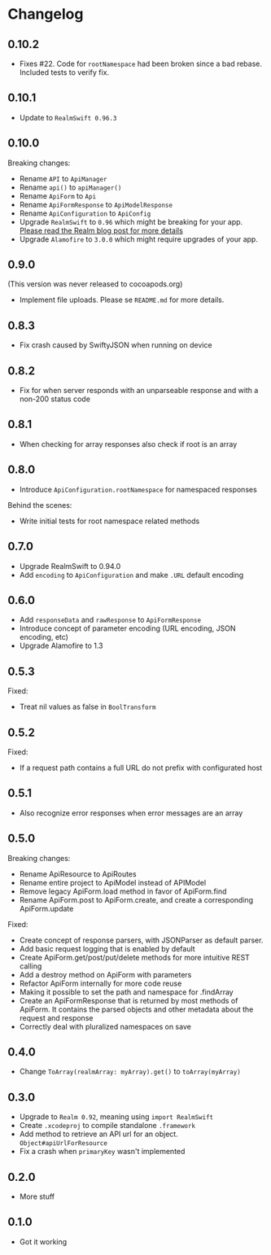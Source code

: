 # Changelog

## 0.10.2

- Fixes #22. Code for `rootNamespace` had been broken since a bad rebase. Included tests to verify fix.

## 0.10.1

- Update to `RealmSwift 0.96.3`

## 0.10.0
Breaking changes:

- Rename `API` to `ApiManager`
- Rename `api()` to `apiManager()`
- Rename `ApiForm` to `Api`
- Rename `ApiFormResponse` to `ApiModelResponse`
- Rename `ApiConfiguration` to `ApiConfig`
- Upgrade `RealmSwift` to `0.96` which might be breaking for your app. [Please read the Realm blog post for more details](https://realm.io/news/realm-objc-swift-0.96.0-beta/)
- Upgrade `Alamofire` to `3.0.0` which might require upgrades of your app.

## 0.9.0

(This version was never released to cocoapods.org)

- Implement file uploads. Please se `README.md` for more details.

## 0.8.3
- Fix crash caused by SwiftyJSON when running on device

## 0.8.2
- Fix for when server responds with an unparseable response and with a non-200 status code

## 0.8.1
- When checking for array responses also check if root is an array

## 0.8.0
- Introduce `ApiConfiguration.rootNamespace` for namespaced responses

Behind the scenes:
- Write initial tests for root namespace related methods

## 0.7.0
- Upgrade RealmSwift to 0.94.0
- Add `encoding` to `ApiConfiguration` and make `.URL` default encoding

## 0.6.0
- Add `responseData` and `rawResponse` to `ApiFormResponse`
- Introduce concept of parameter encoding (URL encoding, JSON encoding, etc)
- Upgrade Alamofire to 1.3

## 0.5.3
Fixed:
- Treat nil values as false in `BoolTransform`

## 0.5.2
Fixed:
- If a request path contains a full URL do not prefix with configurated host

## 0.5.1
- Also recognize error responses when error messages are an array

## 0.5.0
Breaking changes:
- Rename ApiResource to ApiRoutes
- Rename entire project to ApiModel instead of APIModel
- Remove legacy ApiForm.load method in favor of ApiForm.find
- Rename ApiForm.post to ApiForm.create, and create a corresponding ApiForm.update

Fixed:
- Create concept of response parsers, with JSONParser as default parser.
- Add basic request logging that is enabled by default
- Create ApiForm.get/post/put/delete methods for more intuitive REST calling
- Add a destroy method on ApiForm with parameters
- Refactor ApiForm internally for more code reuse
- Making it possible to set the path and namespace for .findArray
- Create an ApiFormResponse that is returned by most methods of ApiForm. It contains the parsed objects and other metadata about the request and response
- Correctly deal with pluralized namespaces on save

## 0.4.0
- Change `ToArray(realmArray: myArray).get()` to `toArray(myArray)`

## 0.3.0

- Upgrade to `Realm 0.92`, meaning using `import RealmSwift`
- Create `.xcodeproj` to compile standalone `.framework`
- Add method to retrieve an API url for an object. `Object#apiUrlForResource`
- Fix a crash when `primaryKey` wasn't implemented

## 0.2.0

- More stuff

## 0.1.0

- Got it working
